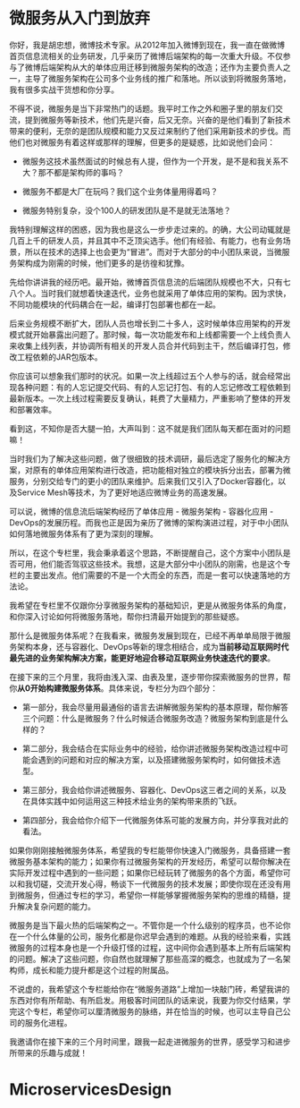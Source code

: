 # 微服务从入门到放弃

你好，我是胡忠想，微博技术专家。从2012年加入微博到现在，我一直在做微博首页信息流相关的业务研发，几乎亲历了微博后端架构的每一次重大升级。不仅参与了微博后端架构从大的单体应用迁移到微服务架构的改造；还作为主要负责人之一，主导了微服务架构在公司多个业务线的推广和落地。所以谈到将微服务落地，我有很多实战干货想和你分享。

不得不说，微服务是当下非常热门的话题。我平时工作之外和圈子里的朋友们交流，提到微服务等新技术，他们先是兴奋，后又无奈。兴奋的是他们看到了新技术带来的便利，无奈的是团队规模和能力又反过来制约了他们采用新技术的步伐。而他们也对微服务有着这样或那样的理解，但更多的是疑惑，比如说他们会问：

* 微服务这技术虽然面试的时候总有人提，但作为一个开发，是不是和我关系不大？那不都是架构师的事吗？

* 微服务不都是大厂在玩吗？我们这个业务体量用得着吗？

* 微服务特别复杂，没个100人的研发团队是不是就无法落地？

我特别理解这样的困惑，因为我也是这么一步步走过来的。的确，大公司动辄就是几百上千的研发人员，并且其中不乏顶尖选手。他们有经验、有能力，也有业务场景，所以在技术的选择上也会更为“冒进”。而对于大部分的中小团队来说，当微服务架构成为刚需的时候，他们更多的是彷徨和犹豫。

先给你讲讲我的经历吧。最开始，微博首页信息流的后端团队规模也不大，只有七八个人。当时我们就想着快速迭代，业务也就采用了单体应用的架构。因为求快，不同功能模块的代码耦合在一起，编译打包部署也都在一起。

后来业务规模不断扩大，团队人员也增长到二十多人，这时候单体应用架构的开发模式就开始暴露出问题了。那时候，每一次功能发布和上线都需要一个上线负责人来收集上线列表，并协调所有相关的开发人员合并代码到主干，然后编译打包，修改工程依赖的JAR包版本。

你应该可以想象我们那时的状况。如果一次上线超过五个人参与的话，就会经常出现各种问题：有的人忘记提交代码、有的人忘记打包、有的人忘记修改工程依赖到最新版本。一次上线过程需要反复确认，耗费了大量精力，严重影响了整体的开发和部署效率。

看到这，不知你是否大腿一拍，大声叫到：这不就是我们团队每天都在面对的问题嘛！

当时我们为了解决这些问题，做了很细致的技术调研，最后选定了服务化的解决方案，对原有的单体应用架构进行改造，把功能相对独立的模块拆分出去，部署为微服务，分别交给专门的更小的团队来维护。后来我们又引入了Docker容器化，以及Service Mesh等技术，为了更好地适应微博业务的高速发展。

可以说，微博的信息流后端架构经历了单体应用 - 微服务架构 - 容器化应用 - DevOps的发展历程。而我也正是因为亲历了微博的架构演进过程，对于中小团队如何落地微服务体系有了更为深刻的理解。

所以，在这个专栏里，我会秉承着这个思路，不断提醒自己，这个方案中小团队是否可用，他们能否驾驭这些技术。我想，这是大部分中小团队的刚需，也是这个专栏的主要出发点。他们需要的不是一个大而全的东西，而是一套可以快速落地的方法论。

我希望在专栏里不仅跟你分享微服务架构的基础知识，更是从微服务体系的角度，和你深入讨论如何将微服务落地，帮你扫清最开始提到的那些疑惑。

那什么是微服务体系呢？在我看来，微服务发展到现在，已经不再单单局限于微服务架构本身，还与容器化、DevOps等新的理念相结合，成为**当前移动互联网时代最先进的业务架构解决方案，能更好地迎合移动互联网业务快速迭代的要求**。

在接下来的三个月里，我将由浅入深、由表及里，逐步带你探索微服务的世界，帮你**从0开始构建微服务体系**。具体来说，专栏分为四个部分：

* 第一部分，我会尽量用最通俗的语言去讲解微服务架构的基本原理，帮你解答三个问题：什么是微服务？什么时候适合微服务改造？微服务架构到底是什么样的？

* 第二部分，我会结合在实际业务中的经验，给你讲述微服务架构改造过程中可能会遇到的问题和对应的解决方案，以及搭建微服务架构时，如何做技术选型。

* 第三部分，我会给你讲述微服务、容器化、DevOps这三者之间的关系，以及在具体实践中如何运用这三种技术给业务的架构带来质的飞跃。

* 第四部分，我会给你介绍下一代微服务体系可能的发展方向，并分享我对此的看法。

如果你刚刚接触微服务体系，希望我的专栏能带你快速入门微服务，具备搭建一套微服务基本架构的能力；如果你有过微服务架构的开发经历，希望可以帮你解决在实际开发过程中遇到的一些问题；如果你已经玩转了微服务的各个方面，希望你可以和我切磋，交流开发心得，畅谈下一代微服务的技术发展；即使你现在还没有用到微服务，但通过专栏的学习，希望你一样能够掌握微服务架构的思维的精髓，提升解决复杂问题的能力。

微服务是当下最火热的后端架构之一。不管你是一个什么级别的程序员，也不论你在一个什么体量的公司，服务化都是你迟早会遇到的难题。从我的经验来看，实践微服务的过程本身也是一个升级打怪的过程，这中间你会遇到基本上所有后端架构的问题。解决了这些问题，你自然也就理解了那些高深的概念，也就成为了一名架构师，成长和能力提升都是这个过程的附属品。

不说虚的，我希望这个专栏能给你在“微服务道路”上增加一块敲门砖，希望我讲的东西对你有所帮助、有所启发。用极客时间团队的话来说，我要为你交付结果，学完这个专栏，希望你可以厘清微服务的脉络，并在恰当的时候，也可以主导自己公司的服务化进程。

我邀请你在接下来的三个月时间里，跟我一起走进微服务的世界，感受学习和进步所带来的乐趣与成就！

# MicroservicesDesign

